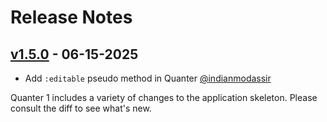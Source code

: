# Release Notes

## [v1.5.0](https://github.com/jqrony/quanter/compare/v1.0.4...v1.5.0) - 06-15-2025

* Add `:editable` pseudo method in Quanter [@indianmodassir](https://github.com/indianmodassir)

Quanter 1 includes a variety of changes to the application skeleton. Please consult the diff to see what's new.
